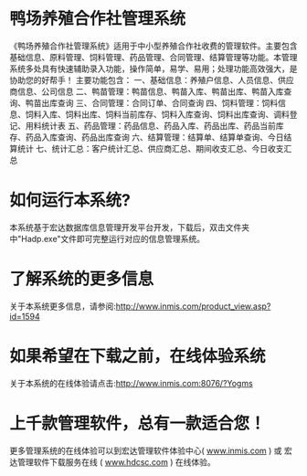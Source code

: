 # 鸭场养殖合作社管理系统

《鸭场养殖合作社管理系统》适用于中小型养殖合作社收费的管理软件。主要包含基础信息、原料管理、饲料管理、药品管理、合同管理、结算管理等功能。本管理系统多处具有快速辅助录入功能，操作简单，易学、易用；处理功能高效强大，是协助您的好帮手！
主要功能包含：
一、基础信息：养殖户信息、人员信息、供应商信息、公司信息
二、鸭苗管理：鸭苗信息、鸭苗入库、鸭苗出库、鸭苗入库查询、鸭苗出库查询
三、合同管理：合同订单、合同查询
四、饲料管理：饲料信息、饲料入库、饲料出库、饲料当前库存、饲料入库查询、饲料出库查询、调料登记、用料统计表
五、药品管理：药品信息、药品入库、药品出库、药品当前库存、药品入库查询、药品出库查询
六、结算管理：结算单、结算单查询、今日结算统计
七、统计汇总：客户统计汇总、供应商汇总、期间收支汇总、今日收支汇总




# 如何运行本系统?

本系统基于宏达数据库信息管理开发平台开发，下载后，双击文件夹中"Hadp.exe"文件即可完整运行对应的信息管理系统。

# 了解系统的更多信息

关于本系统更多信息，请参阅:http://www.inmis.com/product_view.asp?id=1594

# 如果希望在下载之前，在线体验系统

关于本系统的在线体验请点击:http://www.inmis.com:8076/?Yogms

# 上千款管理软件，总有一款适合您！

更多管理系统的在线体验可以到宏达管理软件体验中心( www.inmis.com ) 或 宏达管理软件下载服务在线 ( www.hdcsc.com ) 在线体验。

